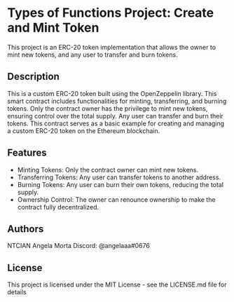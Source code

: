 # Types of Functions Project: Create and Mint Token

This project is an ERC-20 token implementation that allows the owner to mint new tokens, and any user to transfer and burn tokens.

## Description

This is a custom ERC-20 token built using the OpenZeppelin library. This smart contract includes functionalities for minting, transferring, and burning tokens. Only the contract owner has the privilege to mint new tokens, ensuring control over the total supply. Any user can transfer and burn their tokens. This contract serves as a basic example for creating and managing a custom ERC-20 token on the Ethereum blockchain.

## Features

- Minting Tokens: Only the contract owner can mint new tokens.
- Transferring Tokens: Any user can transfer tokens to another address.
- Burning Tokens: Any user can burn their own tokens, reducing the total supply.
- Ownership Control: The owner can renounce ownership to make the contract fully decentralized.

## Authors

NTCIAN Angela Morta
Discord: @angelaaa#0676

## License

This project is licensed under the MIT License - see the LICENSE.md file for details
